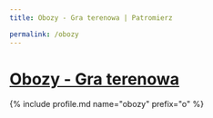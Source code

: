 ```yaml
---
title: Obozy - Gra terenowa | Patromierz

permalink: /obozy
---
```


# [Obozy - Gra terenowa](https://patronite.pl/obozy)

{% include profile.md name="obozy" prefix="o" %}
